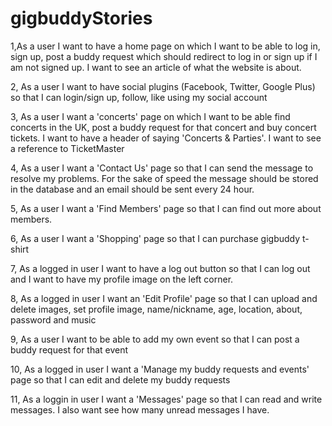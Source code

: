 # gigbuddyStories

1,As a user I want to have a home page on which I want to be able to log in, sign up, post a buddy request which should redirect to log in or sign up if I am not signed up.
  I want to see an article of what the website is about.

2, As a user I want to have social plugins (Facebook, Twitter, Google Plus) so that I can login/sign up, follow, like using my social account

3, As a user I want a 'concerts' page on which I want to be able find concerts in the UK, post a buddy request for that concert and buy concert tickets.
   I want to have a header of saying 'Concerts & Parties'.
   I want to see a reference to TicketMaster

4, As a user I want a 'Contact Us' page so that I can send the message to resolve my problems.
   For the sake of speed the message should be stored in the database and an email should be sent every 24 hour.

5, As a user I want a 'Find Members' page so that I can find out more about members.

6, As a user I want a 'Shopping' page so that I can purchase gigbuddy t-shirt 

7, As a logged in user I want to have a log out button so that I can log out and I want to have my profile image on the left corner.

8, As a logged in user I want an 'Edit Profile' page so that I can upload and delete images, set profile image, name/nickname, age, location, about, password and music

9, As a user I want to be able to add my own event so that I can post a buddy request for that event

10, As a logged in user I want a 'Manage my buddy requests and events' page so that I can edit and delete my buddy requests

11, As a loggin in user I want a 'Messages' page so that I can read and write messages.
    I also want see how many unread messages I have.
